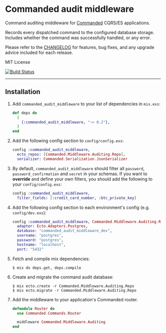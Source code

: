 # Commanded audit middleware

Command auditing middleware for [Commanded](https://github.com/commanded/commanded) CQRS/ES applications.

Records every dispatched command to the configured database storage. Includes whether the command was successfully handled, or any error.

Please refer to the [CHANGELOG](CHANGELOG.md) for features, bug fixes, and any upgrade advice included for each release.

MIT License

[![Build Status](https://travis-ci.org/commanded/commanded-audit-middleware.svg?branch=master)](https://travis-ci.org/commanded/commanded-audit-middleware)

---

## Installation

  1. Add `commanded_audit_middleware` to your list of dependencies in `mix.exs`:

      ```elixir
      def deps do
        [
          {:commanded_audit_middleware, "~> 0.2"},
        ]
      end
      ```
  2. Add the following config section to `config/config.exs`:

      ```elixir
      config :commanded_audit_middleware,
        ecto_repos: [Commanded.Middleware.Auditing.Repo],
        serializer: Commanded.Serialization.JsonSerializer
      ```
  3. By default, `commanded_audit_middleware` should filter all `password`, `password_confirmation` and `secret` in your schemas.
     If you want to **override** and define your own filters, you should add the following to your `config/config.exs`:
      ```elixir
      config :commanded_audit_middleware,
        filter_fields: [:credit_card_number, :btc_private_key]
      ```

  4. Add the following config section to each environment's config (e.g. `config/dev.exs`):

      ```elixir
      config :commanded_audit_middleware, Commanded.Middleware.Auditing.Repo,
        adapter: Ecto.Adapters.Postgres,
        database: "commanded_audit_middleware_dev",
        username: "postgres",
        password: "postgres",
        hostname: "localhost",
        port: "5432"
      ```

  5. Fetch and compile mix dependencies:

      ```console
      $ mix do deps.get, deps.compile
      ```

  6. Create and migrate the command audit database:

      ```console
      $ mix ecto.create -r Commanded.Middleware.Auditing.Repo
      $ mix ecto.migrate -r Commanded.Middleware.Auditing.Repo
      ```
  
  7. Add the middleware to your application's Commanded router.

      ```elixir
      defmodule Router do
        use Commanded.Commands.Router

        middleware Commanded.Middleware.Auditing
      end
      ```
